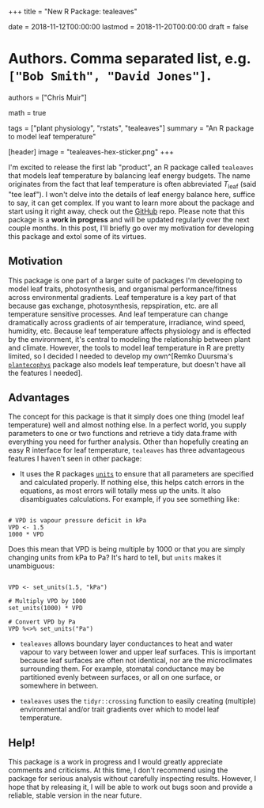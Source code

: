 +++
title = "New R Package: tealeaves"

date = 2018-11-12T00:00:00
lastmod = 2018-11-20T00:00:00
draft = false

# Authors. Comma separated list, e.g. `["Bob Smith", "David Jones"]`.
authors = ["Chris Muir"]

math = true

tags = ["plant physiology", "rstats", "tealeaves"]
summary = "An R package to model leaf temperature"

[header]
  image = "tealeaves-hex-sticker.png"
+++

I'm excited to release the first lab "product", an R package called `tealeaves` that models leaf temperature by balancing leaf energy budgets. The name originates from the fact that leaf temperature is often abbreviated $T_\text{leaf}$ (said "tee leaf"). I won't delve into the details of leaf energy balance here, suffice to say, it can get complex. If you want to learn more about the package and start using it right away, check out the [GitHub](https://github.com/cdmuir/tealeaves) repo. Please note that this package is a **work in progress** and will be updated regularly over the next couple months. In this post, I'll briefly go over my motivation for developing this package and extol some of its virtues.

## Motivation

This package is one part of a larger suite of packages I'm developing to model leaf traits, photosynthesis, and organismal performance/fitness across environmental gradients. Leaf temperature is a key part of that because gas exchange, photosynthesis, repspiration, etc. are all temperature sensitive processes. And leaf temperature can change dramatically across gradients of air temperature, irradiance, wind speed, humidity, etc. Because leaf temperature affects physiology and is effected by the environment, it's central to modeling the relationship between plant and climate. However, the tools to model leaf temperature in R are pretty limited, so I decided I needed to develop my own^[Remko Duursma's [`plantecophys`](https://cran.r-project.org/web/packages/plantecophys/index.html) package also models leaf temperature, but doesn't have all the features I needed].

## Advantages

The concept for this package is that it simply does one thing (model leaf temperature) well and almost nothing else. In a perfect world, you supply parameters to one or two functions and retrieve a tidy data.frame with everything you need for further analysis. Other than hopefully creating an easy R interface for leaf temperature, `tealeaves` has three advantageous features I haven't seen in other package:

- It uses the R packages [`units`](https://cran.r-project.org/web/packages/units/index.html) to ensure that all parameters are specified and calculated properly. If nothing else, this helps catch errors in the equations, as most errors will totally mess up the units. It also disambiguates calculations. For example, if you see something like:

```{r bad, echo = TRUE, eval = FALSE}

# VPD is vapour pressure deficit in kPa
VPD <- 1.5
1000 * VPD

```

Does this mean that VPD is being multiple by 1000 or that you are simply changing units from kPa to Pa? It's hard to tell, but `units` makes it unambiguous:

```{r good, echo = TRUE, eval = FALSE}

VPD <- set_units(1.5, "kPa")

# Multiply VPD by 1000
set_units(1000) * VPD

# Convert VPD by Pa
VPD %<>% set_units("Pa")

```

- `tealeaves` allows boundary layer conductances to heat and water vapour to vary between lower and upper leaf surfaces. This is important because leaf surfaces are often not identical, nor are the microclimates surrounding them. For example, stomatal conductance may be partitioned evenly between surfaces, or all on one surface, or somewhere in between. 

- `tealeaves` uses the `tidyr::crossing` function to easily creating (multiple) environmental and/or trait gradients over which to model leaf temperature. 

## Help!

This package is a work in progress and I would greatly appreciate comments and criticisms. At this time, I don't recommend using the package for serious analysis without carefully inspecting results. However, I hope that by releasing it, I will be able to work out bugs soon and provide a reliable, stable version in the near future.
